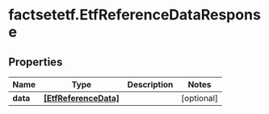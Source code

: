 # factsetetf.EtfReferenceDataResponse

## Properties

Name | Type | Description | Notes
------------ | ------------- | ------------- | -------------
**data** | [**[EtfReferenceData]**](EtfReferenceData.md) |  | [optional] 


